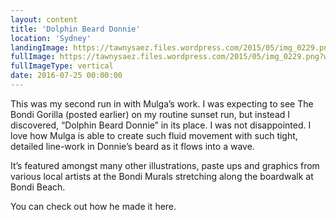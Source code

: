 ```yaml
---
layout: content
title: 'Dolphin Beard Donnie'
location: 'Sydney'
landingImage: https://tawnysaez.files.wordpress.com/2015/05/img_0229.png?w=500&h=500&crop=1
fullImage: https://tawnysaez.files.wordpress.com/2015/05/img_0229.png?w=1000
fullImageType: vertical
date: 2016-07-25 00:00:00
---
```

This was my second run in with Mulga’s work. I was expecting to see The Bondi Gorilla (posted earlier) on my routine sunset run, but instead I discovered, “Dolphin Beard Donnie” in its place. I was not disappointed. I love how Mulga is able to create such fluid movement with such tight, detailed line-work in Donnie’s beard as it flows into a wave.

It’s featured amongst many other illustrations, paste ups and graphics from various local artists at the Bondi Murals stretching along the boardwalk at Bondi Beach.

You can check out how he made it here.